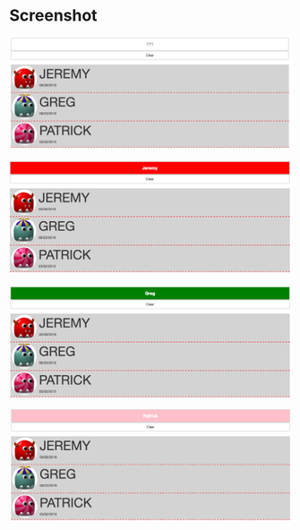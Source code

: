 # Screenshot

![01](https://github.com/shauan/Json/blob/master/Screen%20Shot%202017-06-23%20at%202.53.48%20PM.png?raw=true)

![02](https://github.com/shauan/Json/blob/master/Screen%20Shot%202017-06-23%20at%202.53.53%20PM.png?raw=true)

![03](https://github.com/shauan/Json/blob/master/Screen%20Shot%202017-06-23%20at%202.53.59%20PM.png?raw=true)

![04](https://github.com/shauan/Json/blob/master/Screen%20Shot%202017-06-23%20at%202.54.05%20PM.png?raw=true)